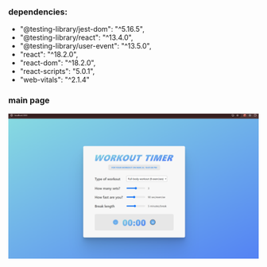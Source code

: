 ### dependencies:

- "@testing-library/jest-dom": "^5.16.5",
- "@testing-library/react": "^13.4.0",
- "@testing-library/user-event": "^13.5.0",
- "react": "^18.2.0",
- "react-dom": "^18.2.0",
- "react-scripts": "5.0.1",
- "web-vitals": "^2.1.4"

### main page

![alt text](image.png)
